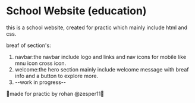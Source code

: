 # School Website (education)
this is a school website, created for practic which mainly include html and css.

breaf of section's:
1) navbar:the navbar include logo and links and nav icons for mobile like mnu icon cross icon.
2) welcome:the hero section mainly include welcome message with breaf info and a button to explore more.
3) --work in progress--

  🎈made for practic by rohan @zesper11🎈
